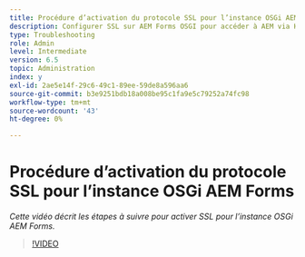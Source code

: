 ```yaml
---
title: Procédure d’activation du protocole SSL pour l’instance OSGi AEM Forms
description: Configurer SSL sur AEM Forms OSGI pour accéder à AEM via HTTPS
type: Troubleshooting
role: Admin
level: Intermediate
version: 6.5
topic: Administration
index: y
exl-id: 2ae5e14f-29c6-49c1-89ee-59de8a596aa6
source-git-commit: b3e9251bdb18a008be95c1fa9e5c79252a74fc98
workflow-type: tm+mt
source-wordcount: '43'
ht-degree: 0%

---
```


# Procédure d’activation du protocole SSL pour l’instance OSGi AEM Forms

*Cette vidéo décrit les étapes à suivre pour activer SSL pour l’instance OSGi AEM Forms.*

>[!VIDEO](https://video.tv.adobe.com/v/335524?quality=12&learn=on)
